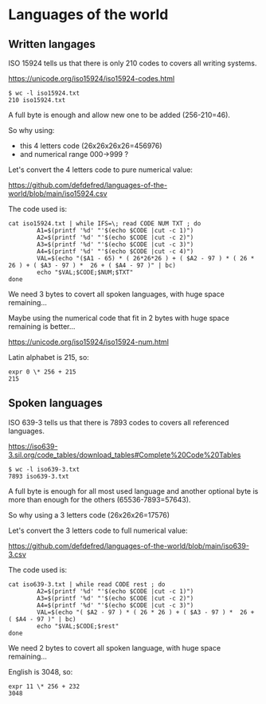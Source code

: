 # Languages of the world
## Written langages
ISO 15924 tells us that there is only 210 codes to covers all writing systems.

https://unicode.org/iso15924/iso15924-codes.html
```
$ wc -l iso15924.txt
210 iso15924.txt
```
A full byte is enough and allow new one to be added (256-210=46).

So why using:
- this 4 letters code (26x26x26x26=456976)
- and numerical range 000->999 ?

Let's convert the 4 letters code to pure numerical value:

https://github.com/defdefred/languages-of-the-world/blob/main/iso15924.csv

The code used is:
```
cat iso15924.txt | while IFS=\; read CODE NUM TXT ; do
        A1=$(printf '%d' "'$(echo $CODE |cut -c 1)")
        A2=$(printf '%d' "'$(echo $CODE |cut -c 2)")
        A3=$(printf '%d' "'$(echo $CODE |cut -c 3)")
        A4=$(printf '%d' "'$(echo $CODE |cut -c 4)")
        VAL=$(echo "($A1 - 65) * ( 26*26*26 ) + ( $A2 - 97 ) * ( 26 * 26 ) + ( $A3 - 97 ) *  26 + ( $A4 - 97 )" | bc)
        echo "$VAL;$CODE;$NUM;$TXT"
done
```
We need 3 bytes to covert all spoken languages, with huge space remaining...

Maybe using the numerical code that fit in 2 bytes with huge space remaining is better...

https://unicode.org/iso15924/iso15924-num.html

Latin alphabet is 215, so:
```
expr 0 \* 256 + 215
215
```
## Spoken languages
ISO 639-3 tells us that there is 7893 codes to covers all referenced languages.

https://iso639-3.sil.org/code_tables/download_tables#Complete%20Code%20Tables
```
$ wc -l iso639-3.txt
7893 iso639-3.txt
```
A full byte is enough for all most used language and another optional byte is more than enough for the others (65536-7893=57643).

So why using a 3 letters code (26x26x26=17576)

Let's convert the 3 letters code to full numerical value:

https://github.com/defdefred/languages-of-the-world/blob/main/iso639-3.csv

The code used is:
```
cat iso639-3.txt | while read CODE rest ; do
        A2=$(printf '%d' "'$(echo $CODE |cut -c 1)")
        A3=$(printf '%d' "'$(echo $CODE |cut -c 2)")
        A4=$(printf '%d' "'$(echo $CODE |cut -c 3)")
        VAL=$(echo "( $A2 - 97 ) * ( 26 * 26 ) + ( $A3 - 97 ) *  26 + ( $A4 - 97 )" | bc)
        echo "$VAL;$CODE;$rest"
done
```
We need 2 bytes to covert all spoken language, with huge space remaining...

English is 3048, so:
```
expr 11 \* 256 + 232
3048
```
